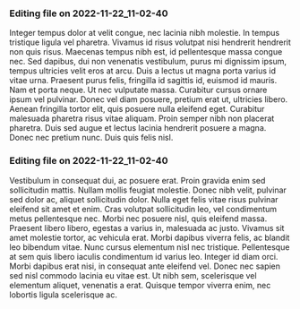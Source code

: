 

### Editing file on 2022-11-22_11-02-40

Integer tempus dolor at velit congue, nec lacinia nibh molestie. In tempus tristique ligula vel pharetra. Vivamus id risus volutpat nisi hendrerit hendrerit non quis risus. Maecenas tempus nibh est, id pellentesque massa congue nec. Sed dapibus, dui non venenatis vestibulum, purus mi dignissim ipsum, tempus ultricies velit eros at arcu. Duis a lectus ut magna porta varius id vitae urna. Praesent purus felis, fringilla id sagittis id, euismod id mauris. Nam et porta neque. Ut nec vulputate massa.
Curabitur cursus ornare ipsum vel pulvinar. Donec vel diam posuere, pretium erat ut, ultricies libero. Aenean fringilla tortor elit, quis posuere nulla eleifend eget. Curabitur malesuada pharetra risus vitae aliquam. Proin semper nibh non placerat pharetra. Duis sed augue et lectus lacinia hendrerit posuere a magna. Donec nec pretium nunc. Duis quis felis nisl.




### Editing file on 2022-11-22_11-02-40

Vestibulum in consequat dui, ac posuere erat. Proin gravida enim sed sollicitudin mattis. Nullam mollis feugiat molestie. Donec nibh velit, pulvinar sed dolor ac, aliquet sollicitudin dolor. Nulla eget felis vitae risus pulvinar eleifend sit amet et enim. Cras volutpat sollicitudin leo, vel condimentum metus pellentesque nec. Morbi nec posuere nisl, quis eleifend massa. Praesent libero libero, egestas a varius in, malesuada ac justo. Vivamus sit amet molestie tortor, ac vehicula erat.
Morbi dapibus viverra felis, ac blandit leo bibendum vitae. Nunc cursus elementum nisl nec tristique. Pellentesque at sem quis libero iaculis condimentum id varius leo. Integer id diam orci. Morbi dapibus erat nisi, in consequat ante eleifend vel. Donec nec sapien sed nisl commodo lacinia eu vitae est. Ut nibh sem, scelerisque vel elementum aliquet, venenatis a erat. Quisque tempor viverra enim, nec lobortis ligula scelerisque ac.


